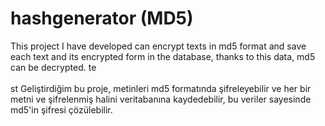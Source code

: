 # hashgenerator (MD5)
This project I have developed can encrypt texts in md5 format and save each text and its encrypted form in the database, thanks to this data, md5 can be decrypted.
te
\
\
st
Geliştirdiğim bu proje, metinleri md5 formatında şifreleyebilir ve her bir metni ve şifrelenmiş halini veritabanına kaydedebilir, bu veriler sayesinde md5'in şifresi çözülebilir.
